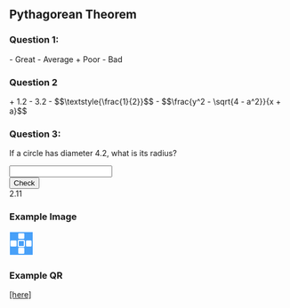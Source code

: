 ## Pythagorean Theorem

### Question 1:

<quiz multichoice>
  - Great
  - Average
  + Poor
  - Bad
</quiz>


### Question 2

<quiz multichoice>
  + 1.2
  - 3.2
  - $$\textstyle{\frac{1}{2}}$$
  - $$\frac{y^2 - \sqrt{4 - a^2}}{x + a}$$
</quiz>


<!-- <q1uiz entry type="integer/number/string/2" id="">5.4</q1uiz> -->

### Question 3:

If a circle has diameter 4.2, what is its radius?

<html>
  <div class="lesson__quiz_entry">
    <!-- <div class="lesson__quiz_entry_label">
      Answer:
    </div> -->
    <div class="lesson__quiz_entry_input">
      <input type="text">
    </div>
    <div class="lesson__quiz__mark"></div>
    <div class="lesson__quiz__entry_submit">
      <button class="lesson__quiz__submit_button lesson__quiz__entry_submit_button">Check</button>
    </div>
    <div class="lesson__quiz__answer lesson__quiz__answer__type_number" value="hello">
      2.11
    </div>
  </div>
</html>
<!-- <html>
<div class="lesson__multiple_choice">
  <div class="lesson__quiz_selection">
    <div class="lesson__quiz__radio_mark"></div>
    <div class="lesson__quiz__radio_button">
      <input type="radio" name="0" value="incorrect">
      $$\frac{1}{2}$$
    </div>
  </div>
  <div class="lesson__quiz_selection">
    <div class="lesson__quiz__radio_mark"></div>
    <div class="lesson__quiz__radio_button">
      <input type="radio" name="0" value="correct">
      Female
    </div>
  </div>
  <div class="lesson__quiz_selection">
    <div class="lesson__quiz__radio_mark"></div>
    <div class="lesson__quiz__radio_button">
      <input type="radio" name="0" value="incorrect">
      Other
    </div>
  </div>
  <div class="lesson__quiz__submit">
    <button class="lesson__quiz__submit_button">Check</button>
  </div>
</div>
</html> -->

### Example Image
![](./test-image.png)

### Example QR
[[here]]((qr,'Math/Geometry_1/Triangles/base/AngleSumPres',#00756F))